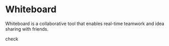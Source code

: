 # Whiteboard

Whiteboard is a collaborative tool that enables real-time teamwork and idea sharing with friends.

check
